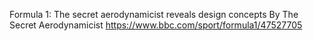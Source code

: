 Formula 1: The secret aerodynamicist reveals design concepts
By The Secret Aerodynamicist
https://www.bbc.com/sport/formula1/47527705
